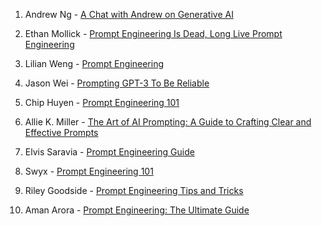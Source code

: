 1. Andrew Ng - [A Chat with Andrew on Generative AI](https://www.deeplearning.ai/the-batch/issue-187/)

2. Ethan Mollick - [Prompt Engineering Is Dead, Long Live Prompt Engineering](https://www.oneusefulthing.org/p/prompt-engineering-is-dead-long-live)

3. Lilian Weng - [Prompt Engineering](https://lilianweng.github.io/posts/2023-03-15-prompt-engineering/)

4. Jason Wei - [Prompting GPT-3 To Be Reliable](https://arxiv.org/abs/2210.09150)

5. Chip Huyen - [Prompt Engineering 101](https://huyenchip.com/2023/04/11/prompt-engineering.html)

6. Allie K. Miller - [The Art of AI Prompting: A Guide to Crafting Clear and Effective Prompts](https://www.linkedin.com/pulse/art-ai-prompting-guide-crafting-clear-effective-prompts-miller/)

7. Elvis Saravia - [Prompt Engineering Guide](https://www.promptingguide.ai/)

8. Swyx - [Prompt Engineering 101](https://www.swyx.io/prompt-eng-101)

9. Riley Goodside - [Prompt Engineering Tips and Tricks](https://twitter.com/goodside/status/1598129631609380864)

10. Aman Arora - [Prompt Engineering: The Ultimate Guide](https://www.armanexplains.com/articles/prompt-engineering)